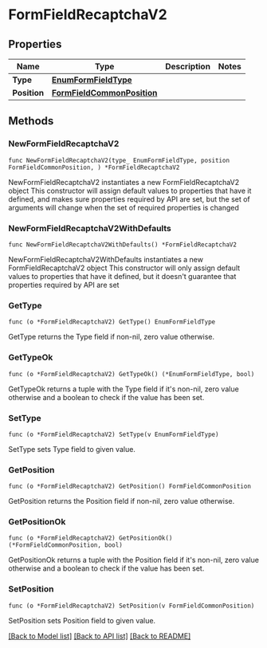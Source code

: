 # FormFieldRecaptchaV2

## Properties

Name | Type | Description | Notes
------------ | ------------- | ------------- | -------------
**Type** | [**EnumFormFieldType**](EnumFormFieldType.md) |  | 
**Position** | [**FormFieldCommonPosition**](FormFieldCommonPosition.md) |  | 

## Methods

### NewFormFieldRecaptchaV2

`func NewFormFieldRecaptchaV2(type_ EnumFormFieldType, position FormFieldCommonPosition, ) *FormFieldRecaptchaV2`

NewFormFieldRecaptchaV2 instantiates a new FormFieldRecaptchaV2 object
This constructor will assign default values to properties that have it defined,
and makes sure properties required by API are set, but the set of arguments
will change when the set of required properties is changed

### NewFormFieldRecaptchaV2WithDefaults

`func NewFormFieldRecaptchaV2WithDefaults() *FormFieldRecaptchaV2`

NewFormFieldRecaptchaV2WithDefaults instantiates a new FormFieldRecaptchaV2 object
This constructor will only assign default values to properties that have it defined,
but it doesn't guarantee that properties required by API are set

### GetType

`func (o *FormFieldRecaptchaV2) GetType() EnumFormFieldType`

GetType returns the Type field if non-nil, zero value otherwise.

### GetTypeOk

`func (o *FormFieldRecaptchaV2) GetTypeOk() (*EnumFormFieldType, bool)`

GetTypeOk returns a tuple with the Type field if it's non-nil, zero value otherwise
and a boolean to check if the value has been set.

### SetType

`func (o *FormFieldRecaptchaV2) SetType(v EnumFormFieldType)`

SetType sets Type field to given value.


### GetPosition

`func (o *FormFieldRecaptchaV2) GetPosition() FormFieldCommonPosition`

GetPosition returns the Position field if non-nil, zero value otherwise.

### GetPositionOk

`func (o *FormFieldRecaptchaV2) GetPositionOk() (*FormFieldCommonPosition, bool)`

GetPositionOk returns a tuple with the Position field if it's non-nil, zero value otherwise
and a boolean to check if the value has been set.

### SetPosition

`func (o *FormFieldRecaptchaV2) SetPosition(v FormFieldCommonPosition)`

SetPosition sets Position field to given value.



[[Back to Model list]](../README.md#documentation-for-models) [[Back to API list]](../README.md#documentation-for-api-endpoints) [[Back to README]](../README.md)


